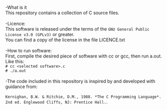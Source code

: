 -What is it<br/>
    This repository contains a collection of C source files.<br/><br/>
-Licence:<br/>
    This software is released under the terms of the `GNU General Public License v3.0 (GPLv3)` or greater.<br/>
    You can find a copy of the license in the file LICENCE.txt<br/><br/>
-How to run software:<br/>
    First, compile the desired piece of software with cc or gcc, then run a.out.<br/>
    Like this:<br/>
        `# cc <selected software>.c`<br/>
        `# ./a.out`<br/><br/>
-The code included in this repository is inspired by and developed with guidance from:<br/><br/>
    `Kernighan, B.W. & Ritchie, D.M., 1988. *The C Programming Language*.`<br/>
    `2nd ed. Englewood Cliffs, NJ: Prentice Hall.`.
